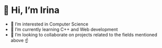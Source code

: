 # 👋 Hi, I’m Irina #
- 👀 I’m interested in Computer Science
- 🌱 I’m currently learning C++ and Web development
- 💞️ I’m looking to collaborate on projects related to the fields mentioned above ☝️

<!---
Irina-29/Irina-29 is a ✨ special ✨ repository because its `README.md` (this file) appears on your GitHub profile.
You can click the Preview link to take a look at your changes.
--->
